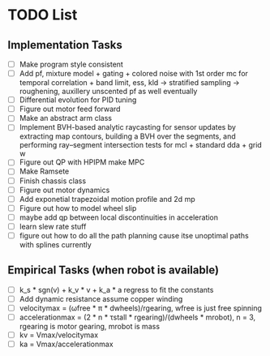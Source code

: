 # TODO List

## Implementation Tasks
- [ ] Make program style consistent 
- [ ] Add pf, mixture model + gating + colored noise with 1st order mc for temporal correlation + band limit, ess, kld -> stratified sampling -> roughening, auxillery unscented pf as well eventually
- [ ] Differential evolution for PID tuning
- [ ] Figure out motor feed forward
- [ ] Make an abstract arm class
- [ ] Implement BVH-based analytic raycasting for sensor updates by extracting map contours, building a BVH over the segments, and performing ray–segment intersection tests for mcl + standard dda + grid  w
- [ ] Figure out QP with HPIPM make MPC
- [ ] Make Ramsete
- [ ] Finish chassis class 
- [ ] Figure out motor dynamics 
- [ ] Add exponetial trapezoidal motion profile and 2d mp
- [ ] Figure out how to model wheel slip
- [ ] maybe add qp between local discontinuities in acceleration
- [ ] learn slew rate stuff
- [ ] figure out how to do all the path planning cause itse unoptimal paths with splines currently

## Empirical Tasks (when robot is available)
- [ ] k_s * sgn(v) + k_v * v + k_a * a regress to fit the constants 
- [ ] Add dynamic resistance assume copper winding 
- [ ] velocitymax = (ωfree * π * dwheels)/rgearing, wfree is just free spinning
- [ ] accelerationmax = (2 * n * τstall * rgearing)/(dwheels * mrobot), n = 3, rgearing is motor gearing, mrobot is mass
- [ ] kv = Vmax/velocitymax
- [ ] ka = Vmax/accelerationmax
